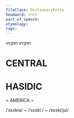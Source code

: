 ```yaml
---
fileClass: DictionaryEntry
headword: חזקיהו
part_of_speech: 
etymology: 
tags: 
---
```

חזקיהו
חִזְקִיָּהוּ

CENTRAL
========

HASIDIC
=======
= AMERICA = 

/ˈxɛskiə/ ~ /ˈxɛskiː/ ~ /xɛskɪˈjui/